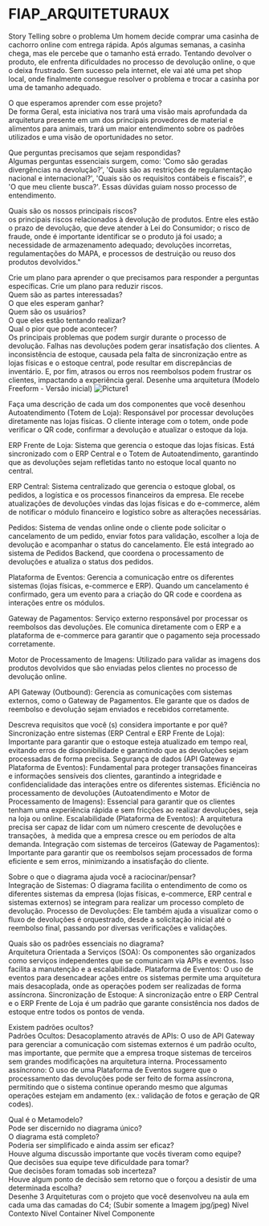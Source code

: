 # FIAP_ARQUITETURAUX

Story Telling sobre o problema                                        																					Um homem decide comprar uma casinha de cachorro online com entrega rápida. Após algumas semanas, a casinha chega, mas ele percebe que o tamanho está errado. Tentando devolver o produto, ele enfrenta dificuldades no processo de devolução online, o que o deixa frustrado. Sem sucesso pela internet, ele vai até uma pet shop local, onde finalmente consegue resolver o problema e trocar a casinha por uma de tamanho adequado. 
			
O que esperamos aprender com esse projeto?																									
De forma Geral, esta iniciativa nos trará uma visão mais aprofundada da arquitetura presente em um dos principais provedores de material e alimentos para animais, trará um maior entendimento sobre os padrões utilizados e uma visão de oportunidades no setor.

Que perguntas precisamos que sejam respondidas?																									
 Algumas perguntas essenciais surgem, como: 'Como são geradas divergências na devolução?', 'Quais são as restrições de regulamentação nacional e internacional?', 'Quais são os requisitos contábeis e fiscais?', e 'O que meu cliente busca?'. Essas dúvidas guiam nosso processo de entendimento.

Quais são os nossos principais riscos?																										
os principais riscos relacionados à devolução de produtos. Entre eles estão o prazo de devolução, que deve atender à Lei do Consumidor; o risco de fraude, onde é importante identificar se o produto já foi usado; a necessidade de armazenamento adequado; devoluções incorretas, regulamentações do MAPA, e processos de destruição ou reuso dos produtos devolvidos."


Crie um plano para aprender o que precisamos para responder a perguntas específicas.
Crie um plano para reduzir riscos.																												
Quem são as partes interessadas?																															
O que eles esperam ganhar?																												
Quem são os usuários?																																					
O que eles estão tentando realizar?																																			
Qual o pior que pode acontecer?																																													
Os principais problemas que podem surgir durante o processo de devolução. Falhas nas devoluções podem gerar insatisfação dos clientes. A inconsistência de estoque, causada pela falta de sincronização entre as lojas físicas e o estoque central, pode resultar em discrepâncias de inventário. E, por fim, atrasos ou erros nos reembolsos podem frustrar os clientes, impactando a experiência geral.
Desenhe uma arquitetura (Modelo Freeform - Versão inicial)
![Picture1](https://github.com/user-attachments/assets/b83c2e3b-f686-4491-a109-8bd251f2fdd1)


Faça uma descrição de cada um dos componentes que você desenhou	
Autoatendimento (Totem de Loja): 
Responsável por processar devoluções diretamente nas lojas físicas. O cliente interage com o totem, onde pode verificar o QR code, confirmar a devolução e atualizar o estoque da loja.

ERP Frente de Loja: 
Sistema que gerencia o estoque das lojas físicas. Está sincronizado com o ERP Central e o Totem de Autoatendimento, garantindo que as devoluções sejam refletidas tanto no estoque local quanto no central.

ERP Central: 
Sistema centralizado que gerencia o estoque global, os pedidos, a logística e os processos financeiros da empresa. Ele recebe atualizações de devoluções vindas das lojas físicas e do e-commerce, além de notificar o módulo financeiro e logístico sobre as alterações necessárias.

Pedidos: 
Sistema de vendas online onde o cliente pode solicitar o cancelamento de um pedido, enviar fotos para validação, escolher a loja de devolução e acompanhar o status do cancelamento. Ele está integrado ao sistema de Pedidos Backend, que coordena o processamento de devoluções e atualiza o status dos pedidos.

Plataforma de Eventos: 
Gerencia a comunicação entre os diferentes sistemas (lojas físicas, e-commerce e ERP). Quando um cancelamento é confirmado, gera um evento para a criação do QR code e coordena as interações entre os módulos.

Gateway de Pagamentos: 
Serviço externo responsável por processar os reembolsos das devoluções. Ele comunica diretamente com o ERP e a plataforma de e-commerce para garantir que o pagamento seja processado corretamente.

Motor de Processamento de Imagens: 
Utilizado para validar as imagens dos produtos devolvidos que são enviadas pelos clientes no processo de devolução online.

API Gateway (Outbound): 
Gerencia as comunicações com sistemas externos, como o Gateway de Pagamentos. Ele garante que os dados de reembolso e devolução sejam enviados e recebidos corretamente.

																									
Descreva requisitos que você (s) considera importante e por quê?																														
Sincronização entre sistemas (ERP Central e ERP Frente de Loja):
Importante para garantir que o estoque esteja atualizado em tempo real, evitando erros de disponibilidade 
e garantindo que as devoluções sejam processadas de forma precisa.
Segurança de dados (API Gateway e Plataforma de Eventos):
Fundamental para proteger transações financeiras e informações sensíveis dos clientes, 
garantindo a integridade e confidencialidade das interações entre os diferentes sistemas.
Eficiência no processamento de devoluções (Autoatendimento e Motor de Processamento de Imagens):
Essencial para garantir que os clientes tenham uma experiência rápida e sem fricções ao realizar devoluções, 
seja na loja ou online.
Escalabilidade (Plataforma de Eventos):
A arquitetura precisa ser capaz de lidar com um número crescente de devoluções e transações,
 à medida que a empresa cresce ou em períodos de alta demanda.
Integração com sistemas de terceiros (Gateway de Pagamentos):
Importante para garantir que os reembolsos sejam processados de forma eficiente e sem erros, 
minimizando a insatisfação do cliente.
																													
Sobre o que o diagrama ajuda você a raciocinar/pensar?																									
Integração de Sistemas: O diagrama facilita o entendimento de como os diferentes sistemas da empresa (lojas físicas, e-commerce, ERP central e sistemas externos) se integram para realizar um processo completo de devolução.
Processo de Devoluções: Ele também ajuda a visualizar como o fluxo de devoluções é orquestrado, desde a solicitação inicial até o reembolso final, passando por diversas verificações e validações.
																													
Quais são os padrões essenciais no diagrama?																																	
Arquitetura Orientada a Serviços (SOA):
Os componentes são organizados como serviços independentes que se comunicam via APIs e eventos. Isso facilita a manutenção e a escalabilidade.
Plataforma de Eventos:
O uso de eventos para desencadear ações entre os sistemas permite uma arquitetura mais desacoplada, onde as operações podem ser realizadas de forma assíncrona.
Sincronização de Estoque:
A sincronização entre o ERP Central e o ERP Frente de Loja é um padrão que garante consistência nos dados de estoque entre todos os pontos de venda.
																				
Existem padrões ocultos?																													
Padrões Ocultos:
Desacoplamento através de APIs:
O uso de API Gateway para gerenciar a comunicação com sistemas externos é um padrão oculto, mas importante, que permite que a empresa troque sistemas de terceiros sem grandes modificações na arquitetura interna.
Processamento assíncrono:
O uso de uma Plataforma de Eventos sugere que o processamento das devoluções pode ser feito de forma assíncrona, permitindo que o sistema continue operando mesmo que algumas operações estejam em andamento (ex.: validação de fotos e geração de QR codes).
																																
Qual é o Metamodelo?																																					
Pode ser discernido no diagrama único?																																		
O diagrama está completo?																																			
Poderia ser simplificado e ainda assim ser eficaz?																											
Houve alguma discussão importante que vocês tiveram como equipe?																															
Que decisões sua equipe teve dificuldade para tomar?																															
Que decisões foram tomadas sob incerteza?																																		
Houve algum ponto de decisão sem retorno que o forçou a desistir de uma determinada escolha?																														
Desenhe 3 Arquiteturas com o projeto que você desenvolveu na aula em cada uma das camadas do C4; (Subir somente a Imagem jpg/jpeg)
Nível Contexto
Nível Container
Nível Componente

